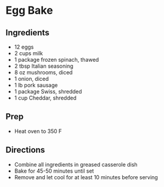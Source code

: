 # Egg Bake

## Ingredients

- 12 eggs
- 2 cups milk
- 1 package frozen spinach, thawed
- 2 tbsp Italian seasoning
- 8 oz mushrooms, diced
- 1 onion, diced
- 1 lb pork sausage
- 1 package Swiss, shredded
- 1 cup Cheddar, shredded

## Prep

- Heat oven to 350 F

## Directions

- Combine all ingredients in greased casserole dish
- Bake for 45-50 minutes until set
- Remove and let cool for at least 10 minutes before serving
